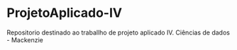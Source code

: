 # ProjetoAplicado-IV
Repositorio destinado ao traballho de projeto aplicado IV. Ciências de dados - Mackenzie
